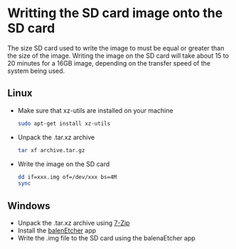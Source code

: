 # Writting the SD card image onto the SD card

The size SD card used to write the image to must be equal or greater than the size of the image.
Writing the image on the SD card will take about 15 to 20 minutes for a 16GB image, depending on the transfer speed of the system being used. 

## Linux
* Make sure that xz-utils are installed on your machine
    ~~~sh
    sudo apt-get install xz-utils
    ~~~
* Unpack the .tar.xz archive
    ~~~sh
    tar xf archive.tar.gz
    ~~~
* Write the image on the SD card
    ~~~sh
    dd if=xxx.img of=/dev/xxx bs=4M
    sync
    ~~~

## Windows
* Unpack the .tar.xz archive using [7-Zip](https://www.7-zip.org/)
* Install the [balenEtcher](https://www.balena.io/etcher/) app
* Write the .img file to the SD card using the balenaEtcher app